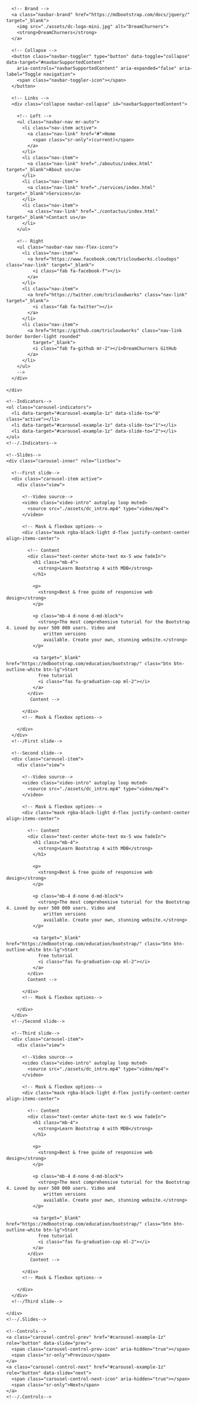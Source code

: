 <!DOCTYPE html>
<html lang="en">

<head>
  <meta charset="utf-8">
  <meta name="viewport" content="width=device-width, initial-scale=1, shrink-to-fit=no">
  <meta http-equiv="x-ua-compatible" content="ie=edge">
  <title>DreamChurners</title>
  <!-- Font Awesome -->
  <link rel="stylesheet" href="https://use.fontawesome.com/releases/v5.11.2/css/all.css">
  <!-- Bootstrap core CSS -->
  <link href="css/bootstrap.min.css" rel="stylesheet">
  <!-- Material Design Bootstrap -->
  <link href="css/mdb.min.css" rel="stylesheet">
  <!-- Your custom styles (optional) -->
  <link href="css/style.min.css" rel="stylesheet">
  <style type="text/css">
    html,
    body,
    header,
    .carousel {
      height: 100%;
    }

    @media (min-width: 800px) and (max-width: 850px) {
      .navbar:not(.top-nav-collapse) {
        background: #1C2331 !important;
      }
    }

  </style>
</head>

<body>

  <!-- Navbar -->
  <nav class="navbar fixed-top navbar-expand-lg navbar-dark scrolling-navbar">
    <div class="container">

      <!-- Brand -->
      <a class="navbar-brand" href="https://mdbootstrap.com/docs/jquery/" target="_blank">
        <img src="./assets/dc-logo-mini.jpg" alt="DreamChurners">
        <strong>DreamChurners</strong>
      </a>

      <!-- Collapse -->
      <button class="navbar-toggler" type="button" data-toggle="collapse" data-target="#navbarSupportedContent"
        aria-controls="navbarSupportedContent" aria-expanded="false" aria-label="Toggle navigation">
        <span class="navbar-toggler-icon"></span>
      </button>

      <!-- Links -->
      <div class="collapse navbar-collapse" id="navbarSupportedContent">

        <!-- Left -->
        <ul class="navbar-nav mr-auto">
          <li class="nav-item active">
            <a class="nav-link" href="#">Home
              <span class="sr-only">(current)</span>
            </a>
          </li>
          <li class="nav-item">
            <a class="nav-link" href="./aboutus/index.html" target="_blank">About us</a>
          </li>
          <li class="nav-item">
            <a class="nav-link" href="./services/index.html" target="_blank">Services</a>
          </li>
          <li class="nav-item">
            <a class="nav-link" href="./contactus/index.html" target="_blank">Contact us</a>
          </li>
        </ul>

        <!-- Right 
        <ul class="navbar-nav nav-flex-icons">
          <li class="nav-item">
            <a href="https://www.facebook.com/tricloudworks.cloudops" class="nav-link" target="_blank">
              <i class="fab fa-facebook-f"></i>
            </a>
          </li>
          <li class="nav-item">
            <a href="https://twitter.com/tricloudworks" class="nav-link" target="_blank">
              <i class="fab fa-twitter"></i>
            </a>
          </li>
          <li class="nav-item">
            <a href="https://github.com/tricloudworks" class="nav-link border border-light rounded"
              target="_blank">
              <i class="fab fa-github mr-2"></i>DreamChurners GitHub
            </a>
          </li>
        </ul>
        -->
      </div>

    </div>
  </nav>
  <!-- Navbar -->

  <!--Carousel Wrapper-->
  <div id="carousel-example-1z" class="carousel slide carousel-fade" data-ride="carousel">

    <!--Indicators-->
    <ol class="carousel-indicators">
      <li data-target="#carousel-example-1z" data-slide-to="0" class="active"></li>
      <li data-target="#carousel-example-1z" data-slide-to="1"></li>
      <li data-target="#carousel-example-1z" data-slide-to="2"></li>
    </ol>
    <!--/.Indicators-->

    <!--Slides-->
    <div class="carousel-inner" role="listbox">

      <!--First slide-->
      <div class="carousel-item active">
        <div class="view">

          <!--Video source-->
          <video class="video-intro" autoplay loop muted>
            <source src="./assets/dc_intro.mp4" type="video/mp4">
          </video>

          <!-- Mask & flexbox options-->
          <div class="mask rgba-black-light d-flex justify-content-center align-items-center">

            <!-- Content 
            <div class="text-center white-text mx-5 wow fadeIn">
              <h1 class="mb-4">
                <strong>Learn Bootstrap 4 with MDB</strong>
              </h1>

              <p>
                <strong>Best & free guide of responsive web design</strong>
              </p>

              <p class="mb-4 d-none d-md-block">
                <strong>The most comprehensive tutorial for the Bootstrap 4. Loved by over 500 000 users. Video and
                  written versions
                  available. Create your own, stunning website.</strong>
              </p>

              <a target="_blank" href="https://mdbootstrap.com/education/bootstrap/" class="btn btn-outline-white btn-lg">Start
                free tutorial
                <i class="fas fa-graduation-cap ml-2"></i>
              </a>
            </div>
             Content -->

          </div>
          <!-- Mask & flexbox options-->

        </div>
      </div>
      <!--/First slide-->

      <!--Second slide-->
      <div class="carousel-item">
        <div class="view">

          <!--Video source-->
          <video class="video-intro" autoplay loop muted>
            <source src="./assets/dc_intro.mp4" type="video/mp4">
          </video>

          <!-- Mask & flexbox options-->
          <div class="mask rgba-black-light d-flex justify-content-center align-items-center">

            <!-- Content 
            <div class="text-center white-text mx-5 wow fadeIn">
              <h1 class="mb-4">
                <strong>Learn Bootstrap 4 with MDB</strong>
              </h1>

              <p>
                <strong>Best & free guide of responsive web design</strong>
              </p>

              <p class="mb-4 d-none d-md-block">
                <strong>The most comprehensive tutorial for the Bootstrap 4. Loved by over 500 000 users. Video and
                  written versions
                  available. Create your own, stunning website.</strong>
              </p>

              <a target="_blank" href="https://mdbootstrap.com/education/bootstrap/" class="btn btn-outline-white btn-lg">Start
                free tutorial
                <i class="fas fa-graduation-cap ml-2"></i>
              </a>
            </div>
            Content -->
        
          </div>
          <!-- Mask & flexbox options-->

        </div>
      </div>
      <!--/Second slide-->

      <!--Third slide-->
      <div class="carousel-item">
        <div class="view">

          <!--Video source-->
          <video class="video-intro" autoplay loop muted>
            <source src="./assets/dc_intro.mp4" type="video/mp4">
          </video>

          <!-- Mask & flexbox options-->
          <div class="mask rgba-black-light d-flex justify-content-center align-items-center">

            <!-- Content 
            <div class="text-center white-text mx-5 wow fadeIn">
              <h1 class="mb-4">
                <strong>Learn Bootstrap 4 with MDB</strong>
              </h1>

              <p>
                <strong>Best & free guide of responsive web design</strong>
              </p>

              <p class="mb-4 d-none d-md-block">
                <strong>The most comprehensive tutorial for the Bootstrap 4. Loved by over 500 000 users. Video and
                  written versions
                  available. Create your own, stunning website.</strong>
              </p>

              <a target="_blank" href="https://mdbootstrap.com/education/bootstrap/" class="btn btn-outline-white btn-lg">Start
                free tutorial
                <i class="fas fa-graduation-cap ml-2"></i>
              </a>
            </div>
             Content -->

          </div>
          <!-- Mask & flexbox options-->

        </div>
      </div>
      <!--/Third slide-->

    </div>
    <!--/.Slides-->

    <!--Controls-->
    <a class="carousel-control-prev" href="#carousel-example-1z" role="button" data-slide="prev">
      <span class="carousel-control-prev-icon" aria-hidden="true"></span>
      <span class="sr-only">Previous</span>
    </a>
    <a class="carousel-control-next" href="#carousel-example-1z" role="button" data-slide="next">
      <span class="carousel-control-next-icon" aria-hidden="true"></span>
      <span class="sr-only">Next</span>
    </a>
    <!--/.Controls-->

  </div>
  <!--/.Carousel Wrapper-->

  <!--Main layout-->
  <main>
    <div class="container">

      <!--Section: Main info-->
      <section class="mt-5 wow fadeIn">

        <!--Grid row-->
        <div class="row">

          <!--Grid column-->
          <div class="col-md-6 mb-4">

            <img src="https://mdbootstrap.com/img/Marketing/mdb-press-pack/mdb-main.jpg" class="img-fluid z-depth-1-half"
              alt="">

          </div>
          <!--Grid column-->

          <!--Grid column-->
          <div class="col-md-6 mb-4">

            <!-- Main heading -->
            <h3 class="h3 mb-3">We are the DreamChurners</h3>
            <p>This template is created with Material Design for Bootstrap (
              <strong>MDB</strong> ) framework.</p>
            <p>Read details below to learn more about MDB.</p>
            <!-- Main heading -->

            <hr>
              <!--
            <p>
              <strong>400+</strong> material UI elements,
              <strong>600+</strong> material icons,
              <strong>74</strong> CSS animations, SASS files, templates, tutorials and many more.
              <strong>Free for personal and commercial use.</strong>
            </p>
            -->
            <!-- CTA 
            <a target="_blank" href="https://mdbootstrap.com/docs/jquery/getting-started/download/" class="btn btn-grey btn-md">Download
              <i class="fas fa-download ml-1"></i>
            </a>
            <a target="_blank" href="https://mdbootstrap.com/docs/jquery/components/" class="btn btn-grey btn-md">Live
              demo
              <i class="far fa-image ml-1"></i>
            </a>
            -->
          </div>
          <!--Grid column-->

        </div>
        <!--Grid row-->

      </section>
      <!--Section: Main info-->

      <hr class="my-5">

      <!--Section: Main features & Quick Start-->
      <section>

        <h3 class="h3 text-center mb-5">About DreamChurners</h3>

        <!--Grid row-->
        <div class="row wow fadeIn">

          <!--Grid column-->
          <div class="col-lg-6 col-md-12 px-4">

            <!--First row-->
            <div class="row">
              <div class="col-1 mr-3">
                <i class="fas fa-code fa-2x indigo-text"></i>
              </div>
              <div class="col-10">
                <h5 class="feature-title">Screen Media channel</h5>
                <p class="grey-text">TThanks for your time to view our web site and join our mission.</p>
              </div>
            </div>
            <!--/First row-->

            <div style="height:30px"></div>

            <!--Second row-->
            <div class="row">
              <div class="col-1 mr-3">
                <i class="fas fa-book fa-2x blue-text"></i>
              </div>
              <div class="col-10">
                <h5 class="feature-title">Detailed documentation</h5>
                <p class="grey-text">Here we provide detailed user friendly documentation for your use of DreamChurners and its services.
                </p>
              </div>
            </div>
            <!--/Second row-->

            <div style="height:30px"></div>

            <!--Third row-->
            <div class="row">
              <div class="col-1 mr-3">
                <i class="fas fa-graduation-cap fa-2x cyan-text"></i>
              </div>
              <div class="col-10">
                <h5 class="feature-title">Content</h5>
                <p class="grey-text">Content details</p>
              </div>
            </div>
            <!--/Third row-->

          </div>
          <!--/Grid column-->

          <!--Grid column-->
          <div class="col-lg-6 col-md-12">

            <p class="h5 text-center mb-4">youtube</p>
            <div class="embed-responsive embed-responsive-16by9">
              <<iframe width="530" height="393" src="https://www.youtube.com/embed/-KG5sJSUF68" frameborder="0" allow="accelerometer; autoplay; clipboard-write; encrypted-media; gyroscope; picture-in-picture" allowfullscreen></iframe>
            </div>
          </div>
          <!--/Grid column-->

        </div>
        <!--/Grid row-->

      </section>
      <!--Section: Main features & Quick Start-->

      <hr class="my-5">

      <!--Section: Not enough-->
      <section>

        <h2 class="my-5 h3 text-center">Not enough?</h2>

        <!--First row-->
        <div class="row features-small mb-5 mt-3 wow fadeIn">

          <!--First column-->
          <div class="col-md-4">
            <!--First row-->
            <div class="row">
              <div class="col-2">
                <i class="fas fa-check-circle fa-2x indigo-text"></i>
              </div>
              <div class="col-10">
                <h6 class="feature-title">Content</h6>
                <p class="grey-text">Content details
                </p>
                <div style="height:15px"></div>
              </div>
            </div>
            <!--/First row-->

            <!--Second row-->
            <div class="row">
              <div class="col-2">
                <i class="fas fa-check-circle fa-2x indigo-text"></i>
              </div>
              <div class="col-10">
                <h6 class="feature-title">Content</h6>
                <p class="grey-text">Content details
                </p>
                <div style="height:15px"></div>
              </div>
            </div>
            <!--/Second row-->

            <!--Third row-->
            <div class="row">
              <div class="col-2">
                <i class="fas fa-check-circle fa-2x indigo-text"></i>
              </div>
              <div class="col-10">
                <h6 class="feature-title">Content</h6>
                <p class="grey-text">Content details.</p>
                <div style="height:15px"></div>
              </div>
            </div>
            <!--/Third row-->

            <!--Fourth row-->
            <div class="row">
              <div class="col-2">
                <i class="fas fa-check-circle fa-2x indigo-text"></i>
              </div>
              <div class="col-10">
                <h6 class="feature-title">Content</h6>
                <p class="grey-text">Content details</p>
                <div style="height:15px"></div>
              </div>
            </div>
            <!--/Fourth row-->
          </div>
          <!--/First column-->

          <!--Second column-->
          <div class="col-md-4 flex-center">
            <img src="https://mdbootstrap.com/img/Others/screens.png" alt="MDB Magazine Template displayed on iPhone"
              class="z-depth-0 img-fluid">
          </div>
          <!--/Second column-->

          <!--Third column-->
          <div class="col-md-4 mt-2">
            <!--First row-->
            <div class="row">
              <div class="col-2">
                <i class="fas fa-check-circle fa-2x indigo-text"></i>
              </div>
              <div class="col-10">
                <h6 class="feature-title">Content</h6>
                <p class="grey-text">Content details
                </p>
                <div style="height:15px"></div>
              </div>
            </div>
            <!--/First row-->

            <!--Second row-->
            <div class="row">
              <div class="col-2">
                <i class="fas fa-check-circle fa-2x indigo-text"></i>
              </div>
              <div class="col-10">
                <h6 class="feature-title">Content</h6>
                <p class="grey-text">Content details</p>
                <div style="height:15px"></div>
              </div>
            </div>
            <!--/Second row-->

            <!--Third row-->
            <div class="row">
              <div class="col-2">
                <i class="fas fa-check-circle fa-2x indigo-text"></i>
              </div>
              <div class="col-10">
                <h6 class="feature-title">Content</h6>
                <p class="grey-text">Content details
                </p>
                <div style="height:15px"></div>
              </div>
            </div>
            <!--/Third row-->

            <!--Fourth row-->
            <div class="row">
              <div class="col-2">
                <i class="fas fa-check-circle fa-2x indigo-text"></i>
              </div>
              <div class="col-10">
                <h6 class="feature-title">Content</h6>
                <p class="grey-text">Content details.</p>
                <div style="height:15px"></div>
              </div>
            </div>
            <!--/Fourth row-->
          </div>
          <!--/Third column-->

        </div>
        <!--/First row-->

      </section>
      <!--Section: Not enough-->

      <hr class="mb-5">

      <!--Section: More-->
      <section>

        <h2 class="my-5 h3 text-center">...and even more</h2>

        <!--First row-->
        <div class="row features-small mt-5 wow fadeIn">

          <!--Grid column-->
          <div class="col-xl-3 col-lg-6">
            <!--Grid row-->
            <div class="row">
              <div class="col-2">
                <i class="fab fa-firefox fa-2x mb-1 indigo-text" aria-hidden="true"></i>
              </div>
              <div class="col-10 mb-2 pl-3">
                <h5 class="feature-title font-bold mb-1">Automation</h5>
                <p class="grey-text mt-2">We work closely with your software and infrastructure engineers to build infrastructure as code and automate provisioning of environments with other configurations.
                </p>
              </div>
            </div>
            <!--/Grid row-->
          </div>
          <!--/Grid column-->

          <!--Grid column-->
          <div class="col-xl-3 col-lg-6">
            <!--Grid row-->
            <div class="row">
              <div class="col-2">
                <i class="fas fa-level-up-alt fa-2x mb-1 indigo-text" aria-hidden="true"></i>
              </div>
              <div class="col-10 mb-2">
                <h5 class="feature-title font-bold mb-1">Infrastructure updates</h5>
                <p class="grey-text mt-2">We provide powerful solutions to secure and operate cloud-native applications in production.
                </p>
              </div>
            </div>
            <!--/Grid row-->
          </div>
          <!--/Grid column-->

          <!--Grid column-->
          <div class="col-xl-3 col-lg-6">
            <!--Grid row-->
            <div class="row">
              <div class="col-2">
                <i class="fas fa-comments fa-2x mb-1 indigo-text" aria-hidden="true"></i>
              </div>
              <div class="col-10 mb-2">
                <h5 class="feature-title font-bold mb-1">Content</h5>
                <p class="grey-text mt-2">Content details
                </p>
              </div>
            </div>
            <!--/Grid row-->
          </div>
          <!--/Grid column-->

          <!--Grid column-->
          <div class="col-xl-3 col-lg-6">
            <!--Grid row-->
            <div class="row">
              <div class="col-2">
                <i class="fas fa-code fa-2x mb-1 indigo-text" aria-hidden="true"></i>
              </div>
              <div class="col-10 mb-2">
                <h5 class="feature-title font-bold mb-1">Content</h5>
                <p class="grey-text mt-2">Content details
                </p>
              </div>
            </div>
            <!--/Grid row-->
          </div>
          <!--/Grid column-->

        </div>
        <!--/First row-->

        <!--Second row-->
        <div class="row features-small mt-4 wow fadeIn">

          <!--Grid column-->
          <div class="col-xl-3 col-lg-6">
            <!--Grid row-->
            <div class="row">
              <div class="col-2">
                <i class="fas fa-cubes fa-2x mb-1 indigo-text" aria-hidden="true"></i>
              </div>
              <div class="col-10 mb-2">
                <h5 class="feature-title font-bold mb-1">Content</h5>
                <p class="grey-text mt-2">Content details.</p>
              </div>
            </div>
            <!--/Grid row-->
          </div>
          <!--/Grid column-->

          <!--Grid column-->
          <div class="col-xl-3 col-lg-6">
            <!--Grid row-->
            <div class="row">
              <div class="col-2">
                <i class="fas fa-question fa-2x mb-1 indigo-text" aria-hidden="true"></i>
              </div>
              <div class="col-10 mb-2">
                <h5 class="feature-title font-bold mb-1">Content</h5>
                <p class="grey-text mt-2">Content details.
                </p>
              </div>
            </div>
            <!--/Grid row-->
          </div>
          <!--/Grid column-->

          <!--Grid column-->
          <div class="col-xl-3 col-lg-6">
            <!--Grid row-->
            <div class="row">
              <div class="col-2">
                <i class="fas fa-th fa-2x mb-1 indigo-text" aria-hidden="true"></i>
              </div>
              <div class="col-10 mb-2">
                <h5 class="feature-title font-bold mb-1">Content</h5>
                <p class="grey-text mt-2">Content details</p>
              </div>
            </div>
            <!--/Grid row-->
          </div>
          <!--/Grid column-->

          <!--Grid column-->
          <div class="col-xl-3 col-lg-6">
            <!--Grid row-->
            <div class="row">
              <div class="col-2">
                <i class="far fa-file-code fa-2x mb-1 indigo-text" aria-hidden="true"></i>
              </div>
              <div class="col-10 mb-2">
                <h5 class="feature-title font-bold mb-1">Content</h5>
                <p class="grey-text mt-2">Content details</p>
              </div>
            </div>
            <!--/Grid row-->
          </div>
          <!--/Grid column-->

        </div>
        <!--/Second row-->

      </section>
      <!--Section: More-->

    </div>
  </main>
  <!--Main layout-->

  <!--Footer-->
  <footer class="page-footer text-center font-small mt-4 wow fadeIn">

    <!--Call to action
    <div class="pt-4">
      <a class="btn btn-outline-white" href="https://mdbootstrap.com/docs/jquery/getting-started/download/" target="_blank"
        role="button">Download MDB
        <i class="fas fa-download ml-2"></i>
      </a>
      <a class="btn btn-outline-white" href="https://mdbootstrap.com/education/bootstrap/" target="_blank" role="button">Start
        free tutorial
        <i class="fas fa-graduation-cap ml-2"></i>
      </a>
    </div>
   /.Call to action-->

    <hr class="my-4">

    <!-- Social icons -->
    <div class="pb-4">
      <a href="https://www.facebook.com/tricloudworks.devops" target="_blank">
        <i class="fab fa-facebook-f mr-3"></i>
      </a>

      <a href="https://twitter.com/tricloudworks" target="_blank">
        <i class="fab fa-twitter mr-3"></i>
      </a>

      <a href="https://www.youtube.com/channel/UC-fEEwEJ4SO-J7qZzzqGbDg" target="_blank">
        <i class="fab fa-youtube mr-3"></i>
      </a>
      <!--
      <a href="https://plus.google.com/u/0/b/107863090883699620484" target="_blank">
        <i class="fab fa-google-plus-g mr-3"></i>
      </a>

      <a href="https://dribbble.com/mdbootstrap" target="_blank">
        <i class="fab fa-dribbble mr-3"></i>
      </a>

      <a href="https://pinterest.com/mdbootstrap" target="_blank">
        <i class="fab fa-pinterest mr-3"></i>
      </a>

      <a href="https://github.com/mdbootstrap/bootstrap-material-design" target="_blank">
        <i class="fab fa-github mr-3"></i>
      </a>

      <a href="http://codepen.io/mdbootstrap/" target="_blank">
        <i class="fab fa-codepen mr-3"></i>
      </a>
      -->
    </div>
    <!-- Social icons -->

    <!--Copyright-->
    <div class="footer-copyright py-3">
      © 2020 Copyright:
      <a href="https://tricloudworks.com" target="_blank"> Dream Churners Media Technologies Inc. </a>
    </div>
    <!--/.Copyright-->

  </footer>
  <!--/.Footer-->

  <!-- SCRIPTS -->
  <!-- JQuery -->
  <script type="text/javascript" src="js/jquery-3.4.1.min.js"></script>
  <!-- Bootstrap tooltips -->
  <script type="text/javascript" src="js/popper.min.js"></script>
  <!-- Bootstrap core JavaScript -->
  <script type="text/javascript" src="js/bootstrap.min.js"></script>
  <!-- MDB core JavaScript -->
  <script type="text/javascript" src="js/mdb.min.js"></script>
  <!-- Initializations -->
  <script type="text/javascript">
    // Animations initialization
    new WOW().init();

  </script>
</body>

</html>
